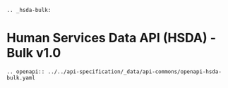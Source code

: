 ```eval_rst
.. _hsda-bulk:
```
# Human Services Data API (HSDA) - Bulk v1.0

```eval_rst
.. openapi:: ../../api-specification/_data/api-commons/openapi-hsda-bulk.yaml
```

